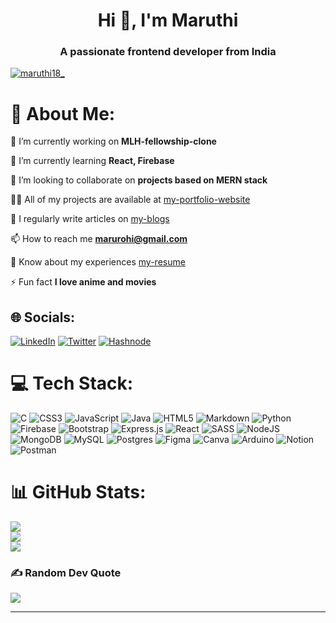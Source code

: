 <h1 align="center">Hi 👋, I'm Maruthi</h1>
<h3 align="center">A passionate frontend developer from India</h3>

<p align="left"> <a href="https://twitter.com/maruthi18_" target="blank"><img src="https://img.shields.io/twitter/follow/maruthi18_?logo=twitter&style=for-the-badge" alt="maruthi18_" /></a> </p>

# 💫 About Me:
🔭 I’m currently working on **MLH-fellowship-clone**

🌱 I’m currently learning **React, Firebase**

👯 I’m looking to collaborate on **projects based on MERN stack**

👨‍💻 All of my projects are available at [my-portfolio-website](https://portfolio-aboutme.netlify.app/)

📝 I regularly write articles on [my-blogs](https://hashnode.com/@Maruthi18)

📫 How to reach me **marurohi@gmail.com**

📄 Know about my experiences [my-resume](https://drive.google.com/file/d/1shsxPSWocry_7RmYz1ckdqqgQEOakoYS/view?usp=share_link)

⚡ Fun fact **I love anime and movies**




## 🌐 Socials:
[![LinkedIn](https://img.shields.io/badge/LinkedIn-%230077B5.svg?logo=linkedin&logoColor=white)](https://linkedin.com/in/maruthi-konjeti-252715155) [![Twitter](https://img.shields.io/badge/Twitter-%231DA1F2.svg?logo=Twitter&logoColor=white)](https://twitter.com/Maruthi18_) 
[![Hashnode](https://img.shields.io/badge/Hashnode-%230077B5.svg?logo=hashnode&logoColor=white)]([https.google.com](https://maruthi1805.hashnode.dev/))

# 💻 Tech Stack:
![C](https://img.shields.io/badge/c-%2300599C.svg?style=for-the-badge&logo=c&logoColor=white) ![CSS3](https://img.shields.io/badge/css3-%231572B6.svg?style=for-the-badge&logo=css3&logoColor=white) ![JavaScript](https://img.shields.io/badge/javascript-%23323330.svg?style=for-the-badge&logo=javascript&logoColor=%23F7DF1E) ![Java](https://img.shields.io/badge/java-%23ED8B00.svg?style=for-the-badge&logo=java&logoColor=white) ![HTML5](https://img.shields.io/badge/html5-%23E34F26.svg?style=for-the-badge&logo=html5&logoColor=white) ![Markdown](https://img.shields.io/badge/markdown-%23000000.svg?style=for-the-badge&logo=markdown&logoColor=white) ![Python](https://img.shields.io/badge/python-3670A0?style=for-the-badge&logo=python&logoColor=ffdd54) ![Firebase](https://img.shields.io/badge/firebase-%23039BE5.svg?style=for-the-badge&logo=firebase) ![Bootstrap](https://img.shields.io/badge/bootstrap-%23563D7C.svg?style=for-the-badge&logo=bootstrap&logoColor=white) ![Express.js](https://img.shields.io/badge/express.js-%23404d59.svg?style=for-the-badge&logo=express&logoColor=%2361DAFB) ![React](https://img.shields.io/badge/react-%2320232a.svg?style=for-the-badge&logo=react&logoColor=%2361DAFB) ![SASS](https://img.shields.io/badge/SASS-hotpink.svg?style=for-the-badge&logo=SASS&logoColor=white) ![NodeJS](https://img.shields.io/badge/node.js-6DA55F?style=for-the-badge&logo=node.js&logoColor=white) ![MongoDB](https://img.shields.io/badge/MongoDB-%234ea94b.svg?style=for-the-badge&logo=mongodb&logoColor=white) ![MySQL](https://img.shields.io/badge/mysql-%2300f.svg?style=for-the-badge&logo=mysql&logoColor=white) ![Postgres](https://img.shields.io/badge/postgres-%23316192.svg?style=for-the-badge&logo=postgresql&logoColor=white) 	![Figma](https://img.shields.io/badge/figma-%23F24E1E.svg?style=for-the-badge&logo=figma&logoColor=white) ![Canva](https://img.shields.io/badge/Canva-%2300C4CC.svg?style=for-the-badge&logo=Canva&logoColor=white) ![Arduino](https://img.shields.io/badge/-Arduino-00979D?style=for-the-badge&logo=Arduino&logoColor=white) ![Notion](https://img.shields.io/badge/Notion-%23000000.svg?style=for-the-badge&logo=notion&logoColor=white) ![Postman](https://img.shields.io/badge/Postman-FF6C37?style=for-the-badge&logo=postman&logoColor=white)
# 📊 GitHub Stats:
![](https://github-readme-stats.vercel.app/api?username=MaruthiKo&theme=darcula&hide_border=false&include_all_commits=false&count_private=false)<br/>
![](https://github-readme-streak-stats.herokuapp.com/?user=MaruthiKo&theme=darcula&hide_border=false)<br/>
![](https://github-readme-stats.vercel.app/api/top-langs/?username=MaruthiKo&theme=darcula&hide_border=false&include_all_commits=false&count_private=false&layout=compact)
<!-- 
## 🐦 Latest Tweet
[![](https://gtce.itsvg.in/api?username=Maruthi18_)](https://github.com/VishwaGauravIn/github-twitter-card-embed) -->

### ✍️ Random Dev Quote
![](https://quotes-github-readme.vercel.app/api?type=horizontal&theme=radical)

---
<!-- Proudly created with GPRM ( https://gprm.itsvg.in ) -->
